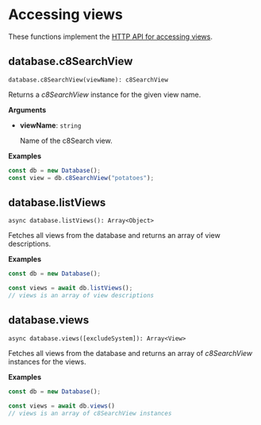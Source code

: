 # Accessing views

These functions implement the
[HTTP API for accessing views](https://docs.macrometa.io/jsC8/latest/HTTP/Views/Getting.html).

## database.c8SearchView

`database.c8SearchView(viewName): c8SearchView`

Returns a _c8SearchView_ instance for the given view name.

**Arguments**

- **viewName**: `string`

  Name of the c8Search view.

**Examples**

```js
const db = new Database();
const view = db.c8SearchView("potatoes");
```

## database.listViews

`async database.listViews(): Array<Object>`

Fetches all views from the database and returns an array of view
descriptions.

**Examples**

```js
const db = new Database();

const views = await db.listViews();
// views is an array of view descriptions
```

## database.views

`async database.views([excludeSystem]): Array<View>`

Fetches all views from the database and returns an array of
_c8SearchView_ instances for the views.

**Examples**

```js
const db = new Database();

const views = await db.views()
// views is an array of c8SearchView instances
```
